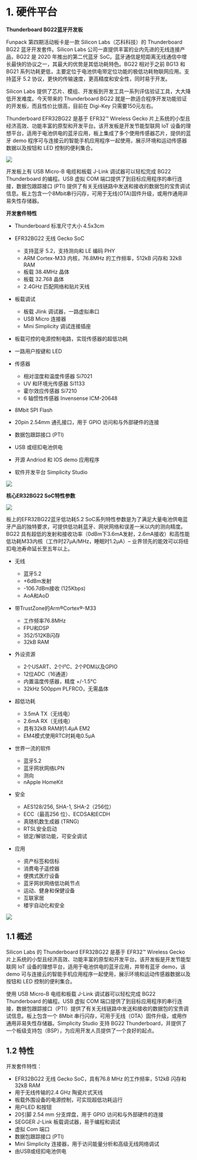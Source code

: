 # 1. 硬件平台



**Thunderboard BG22蓝牙开发板**

Funpack 第四期活动板卡是一款 Silicon Labs（芯科科技）的 Thunderboard BG22 蓝牙开发套件。Silicon Labs 公司一直提供丰富的业内先进的无线连接产品，BG22 是 2020 年推出的第二代蓝牙 SoC。蓝牙通信是短距离无线通信中增长最快的协议之一，其最大的优势是其低功耗特色。BG22 相对于之前 BG13 和 BG21 系列功耗更低，主要定位于电池供电带定位功能的极低功耗物联网应用。支持蓝牙 5.2 协议，更快的传输速度，更高精度和安全性，同时易于开发。

Silicon Labs 提供了芯片、模组、开发板到开发工具一系列评估验证工具，大大降低开发难度。今天带来的 Thunderboard BG22 就是一款适合程序开发功能验证的开发板，而且性价比很高，目前在 Digi-Key 只需要150元左右。

Thunderboard EFR32BG22 是基于 EFR32™ Wireless Gecko 片上系统的小型且经济高效、功能丰富的原型和开发平台。该开发板是开发节能型联网 IoT 设备的理想平台，适用于电池供电的蓝牙应用，板上集成了多个使用传感器芯片，提供的蓝牙 demo 程序可与连接云的智能手机应用程序一起使用，展示环境和运动传感器数据以及按钮和 LED 控制的便利集合。

![](./images/Thunderboard_EFR32BG22_Hardware_Layout.png)

开发板上有 USB Micro-B 电缆和板载 J-Link 调试器可以轻松完成 BG22 Thunderboard 的编程。USB 虚拟 COM 端口提供了到目标应用程序的串行连接，数据包跟踪接口 (PTI) 提供了有关无线链路中发送和接收的数据包的宝贵调试信息。板上包含一个8Mbit串行闪存，可用于无线(OTA)固件升级，或用作通用非易失性存储器。

**开发套件特性**

- Thunderboard 标准尺寸大小 4.5x3cm
- EFR32BG22 无线 Gecko SoC
  - 支持蓝牙 5.2，支持测向和 LE 编码 PHY
  - ARM Cortex-M33 内核，76.8MHz 的工作频率，512kB 闪存和 32kB RAM
  - 板载 38.4MHz 晶体
  - 板载 32.768 晶体
  - 2.4GHz 匹配网络和贴片天线

- 板载调试
  - 板载 Jlink 调试器，一路虚拟串口
  - USB Micro 连接器
  - Mini Simplicity 调试连接插座

- 板载可控的电源控制电路，实现传感器的超低功耗
- 一路用户按键和 LED
- 传感器
  - 相对湿度和温度传感器 Si7021
  - UV 和环境光传感器 Si1133
  - 霍尔效应传感器 Si7210
  - 6 轴惯性传感器 Invensense ICM-20648
- 8Mbit SPI Flash
- 20pin 2.54mm 通孔接口，用于 GPIO 访问和与外部硬件的连接
- 数据包跟踪接口 (PTI)
- USB 或纽扣电池供电
- 开源 Andriod 和 IOS demo 应用程序
- 软件开发平台 Simplicity Studio

![](./images/Thunderboard_EFR32BG22_SoC.png)

**核心ER32BG22 SoC特性参数**

![](./images/Thunderboard_EFR32BG22_SoC_2.png)

板上的EFR32BG22蓝牙低功耗5.2 SoC系列特性参数是为了满足大量电池供电蓝牙产品的独特要求，可提供低功耗蓝牙、网状网络和误差一米以内的测向精度。BG22 具有超低的发射和接收功率（0dBm下3.6mA发射，2.6mA接收）和高性能低功耗M33内核（工作时27µA/MHz，睡眠时1.2µA）– 业界领先的能效可以将纽扣电池寿命延长至五年以上。

- 无线
  - 蓝牙5.2
  - +6dBm发射
  - -106.7dBm接收 (125Kbps)
  - AoA和AoD

- 带TrustZone的Arm®Cortex®-M33
  - 工作频率76.8MHz
  - FPU和DSP
  - 352/512KB闪存
  - 32kB RAM

- 外设资源
  - 2个USART、2个I²C、2个PDM以及GPIO
  - 12位ADC（16通道）
  - 内置温度传感器，精度 +/-1.5°C
  - 32kHz 500ppm PLFRCO，无需晶体

- 超低功耗
  - 3.5mA TX（无线电）
  - 2.6mA RX（无线电）
  - 具有32kB RAM的1.4µA EM2
  - EM4模式使用RTC时耗电0.5µA

- 世界一流的软件
  - 蓝牙5.2
  - 蓝牙网状网络LPN
  - 测向
  - nApple HomeKit

- 安全
  - AES128/256, SHA-1, SHA-2（256位）
  - ECC（最高256 位）、ECDSA和ECDH
  - 真随机数生成器 (TRNG)
  - RTSL安全启动
  - 锁定/解锁功能，可安全调试

- 应用
  - 资产标签和信标
  - 消费电子遥控器
  - 便携式医疗设备
  - 蓝牙网状网络低功耗节点
  - 运动、健身和保健设备
  - 互联家居
  - 楼宇自动化和安全

![](./images/Thunderboard_EFR32BG22_SoC_Framework.png)





## 1.1 概述

Silicon Labs 的 Thunderboard EFR32BG22 是基于 EFR32™ Wireless Gecko 片上系统的小型且经济高效、功能丰富的原型和开发平台。该开发板是开发节能型联网 IoT 设备的理想平台，适用于电池供电的蓝牙应用，并带有蓝牙 demo，该 demo 可与连接云的智能手机应用程序一起使用，展示环境和运动传感器数据以及按钮和 LED 控制的便利集合。

使用 USB Micro-B 电缆和板载 J-Link 调试器可以轻松完成 BG22 Thunderboard 的编程。USB 虚拟 COM 端口提供了到目标应用程序的串行连接，数据包跟踪接口（PTI）提供了有关无线链路中发送和接收的数据包的宝贵调试信息。板上包含一个 8Mbit 串行闪存，可用于无线（OTA）固件升级，或用作通用非易失性存储器。Simplicity Studio 支持 BG22 Thunderboard，并提供了一个板级支持包（BSP），为应用开发人员提供了一个良好的起点。



## 1.2 特性

开发套件特性：

- EFR32BG22 无线 Gecko SoC，具有76.8 MHz 的工作频率，512kB 闪存和32kB RAM
- 用于无线传输的2.4 GHz 陶瓷片式天线
- 板载外围设备的电源控制，可实现超低功耗运行
- 用户LED 和按钮
- 20引脚 2.54 mm 分支焊盘，用于 GPIO 访问和与外部硬件的连接
- SEGGER J-Link 板载调试器，易于编程和调试
- 虚拟 Com 端口
- 数据包跟踪接口 (PTI)
- Mini Simplicity 连接器，用于访问能量分析和高级无线网络调试
- 由USB或纽扣电池供电






